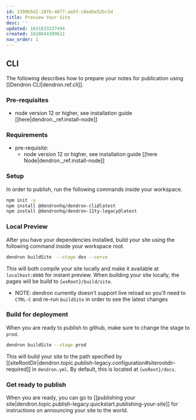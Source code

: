 ```yaml
---
id: 1399b5d2-28fb-4077-aa5f-c8edbe52bc5d
title: Preview Your Site
desc: ''
updated: 1631833327494
created: 1610844309611
nav_order: 1
---
```



## CLI

The following describes how to prepare your notes for publication using [[Dendron CLI|dendron.ref.cli]].

### Pre-requisites

- node version 12 or higher, see installation guide [[here|dendron._ref.install-node]]

### Requirements

- pre-requisite: 
  - node version 12 or higher, see installation guide [[here Node|dendron._ref.install-node]]

### Setup

In order to publish, run the following commands inside your workspace.

```bash
npm init -y
npm install @dendronhq/dendron-cli@latest
npm install @dendronhq/dendron-11ty-legacy@latest
```

### Local Preview

After you have your dependencies installed, build your site using the following command inside your workspace root.

```bash
dendron buildSite  --stage dev --serve
```

This will both compile your site locally and make it available at `localhost:8080` for instant preview. When building your site locally, the pages will be build to `{wsRoot}/build/site`. 

- NOTE: dendron currently doesn't support live reload so you'll need to `CTRL-C` and re-run `buildSite` in order to see the latest changes

<!--
### Adding metadata

Currently, your site is rather spare. You can add metadata to your site. Open the config by going to `Dendron: Configure (yaml)`. This should take you to the following configuration file

```yaml
version: 1
vaults:
    -
        fsPath: vault
site:
    copyAssets: true
    siteHierarchies:
        - root
    siteRootDir: docs
    usePrettyRefs: true
```

Try adding some of the following properties underneath site
    - replace `{YOUR NAME}` with your actual name

```yml
...
site:
    ...
    title: {YOUR NAME} Digital Garden
    description: This is {YOUR NAME} piece of the internet
    author:  `{YOUR NAME}`
```

When your done, run the pre

-->

### Build for deployment

When you are ready to publish to github, make sure to change the stage to `prod`.

```bash
dendron buildSite --stage prod 
```

This will build your site to the path specified by [[siteRootDir|dendron.topic.publish-legacy.configuration#siterootdir-required]] in `dendron.yml`.  By default, this is located at `{wsRoot}/docs`.

### Get ready to publish

When you are ready, you can go to [[publishing your site|dendron.topic.publish-legacy.quickstart.publishing-your-site]] for instructions on announcing your site to the world. 

